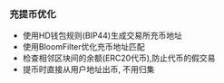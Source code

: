 ### 充提币优化

- 使用HD钱包规则(BIP44)生成交易所充币地址 
- 使用BloomFilter优化充币地址匹配
- 检查相邻区块间的余额(ERC20代币),防止代币的假交易
- 提币时直接从用户地址出币, 不用归集

